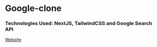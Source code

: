 # Google-clone
### Technologies Used: NextJS, TailwindCSS and Google Search API
<a href="https://nextjs-google-clone.vercel.app/" target="_blank">Website</a>
